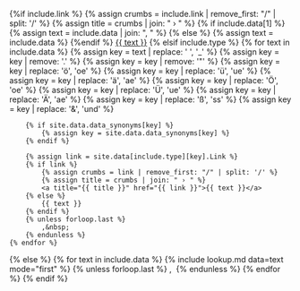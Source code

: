 {%if include.link %}
    {% assign crumbs = include.link | remove_first: "/" | split: '/' %}
    {% assign title = crumbs | join: " › " %}
    {% if include.data[1] %}
        {% assign text = include.data | join: ", " %}
    {% else %}
        {% assign text = include.data %}
    {%endif %}
    <a title="{{ title }}" href="{{ include.link }}">{{ text }}</a>
{% elsif include.type %}
    {% for text in include.data %}
        {% assign key = text | replace: ' ', '_' %}
        {% assign key = key | remove: '.' %}
        {% assign key = key | remove: '"' %}
        {% assign key = key | replace: 'ö', 'oe' %}
        {% assign key = key | replace: 'ü', 'ue' %}
        {% assign key = key | replace: 'ä', 'ae' %}
        {% assign key = key | replace: 'Ö', 'oe' %}
        {% assign key = key | replace: 'Ü', 'ue' %}
        {% assign key = key | replace: 'Ä', 'ae' %}
        {% assign key = key | replace: 'ß', 'ss' %}
        {% assign key = key | replace: '&', 'und' %}

        {% if site.data.data_synonyms[key] %}
            {% assign key = site.data.data_synonyms[key] %}
        {% endif %}

        {% assign link = site.data[include.type][key].Link %}
        {% if link %}
            {% assign crumbs = link | remove_first: "/" | split: '/' %}
            {% assign title = crumbs | join: " › " %}
            <a title="{{ title }}" href="{{ link }}">{{ text }}</a>
        {% else %}
            {{ text }}
        {% endif %}
        {% unless forloop.last %}
            ,&nbsp;
        {% endunless %}
    {% endfor %}
{% else %}
    {% for text in include.data %}
        {% include lookup.md data=text mode="first" %}
        {% unless forloop.last %}
            ,&nbsp;
        {% endunless %}
    {% endfor %}
{% endif %}
